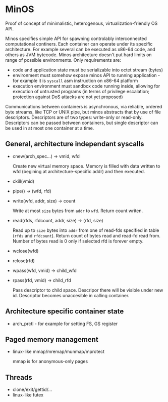 MinOS
=====

Proof of concept of minimalistic, heterogenous, virtualization-friendly OS API.

Minos specifies simple API for spawning controlably interconnected computational continers. Each container can operate under its specific architecture. For example several can be executed as x86-64 code, and others as JVM bytecode. Minos architecture doesn't put hard limits on range of possible environments. Only requirements are:

 * code and application state must be serializable into octet stream (bytes)
 * environment must somehow expose minos API to running application - for example it is `syscall` asm instruction on x86-64 platform
 * execution environment must sandbox code running inside, allowing for execution of untrusted programs (in terms of privilege escalation; protection against DoS attacks are not yet proposed)

Communications between containers is asynchronous, via reliable, ordered byte streams, like TCP or UNIX pipe, but minos abstracts that by use of file descriptors. Descriptors are of two types: write-only or read-only. Descriptors can be passed between containers, but single descriptor can be used in at most one container at a time.

General, architecture independant syscalls
------------------------------------------

 * cnew(arch_spec...) -> vmid, wfd

   Create new virtual memory space. Memory is filled with data written to wfd (begining at architecture-specific addr) and then executed.

 * ckill(vmid)

 * pipe() -> (wfd, rfd)
 * write(wfd, addr, size) -> count

   Write at most `size` bytes from `addr` to `wfd`. Return count writen.

 * read(rfds, rfdcount, addr, size) -> (rfd, size)

   Read up to `size` bytes into `addr` from one of read-fds specified in table (`rfds` and `rfdcount`). Return count of bytes read and read-fd read from. Number of bytes read is 0 only if selected rfd is forever empty.

 * wclose(wfd)
 * rclose(rfd)

 * wpass(wfd, vmid) -> child_wfd
 * rpass(rfd, vmid) -> child_rfd

   Pass descriptor to child space. Descripor there will be visible under new id. Descriptor becomes unaccesible in calling container.

Architecture specific container state
-------------------------------------

 * arch_prctl - for example for setting FS, GS register

Paged memory management
-----------------------

 * linux-like mmap/mremap/munmap/mprotect

   mmap is for anonymous-only pages

Threads
-------

 * clone/exit/gettid/...
 * linux-like futex
